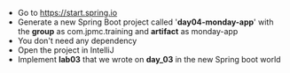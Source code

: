 * Go to https://start.spring.io
* Generate a new Spring Boot project called '__day04-monday-app__' with the __group__ as com.jpmc.training and __artifact__ as monday-app
* You don't need any dependency 
* Open the project in IntelliJ
* Implement __lab03__ that we wrote on __day_03__ in the new Spring boot world